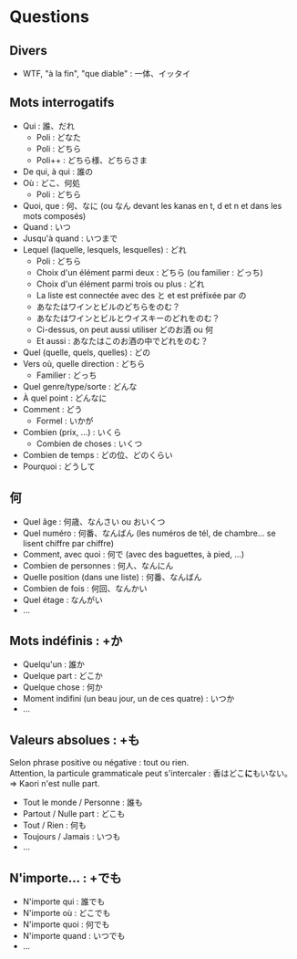 # Questions

## Divers

- WTF, "à la fin", "que diable" : 一体、イッタイ

## Mots interrogatifs

- Qui : 誰、だれ
  - Poli : どなた
  - Poli : どちら
  - Poli++ : どちら様、どちらさま
- De qui, à qui : 誰の
- Où : どこ、何処
  - Poli : どちら
- Quoi, que : 何、なに (ou なん devant les kanas en t, d et n et dans les mots composés)
- Quand : いつ
- Jusqu'à quand : いつまで
- Lequel (laquelle, lesquels, lesquelles) : どれ
  - Poli : どちら
  - Choix d'un élément parmi deux : どちら (ou familier : どっち)
  - Choix d'un élément parmi trois ou plus : どれ
  - La liste est connectée avec des と et est préfixée par の
  - あなたはワインとビルのどちらをのむ？
  - あなたはワインとビルとウイスキーのどれをのむ？
  - Ci-dessus, on peut aussi utiliser どのお酒 ou 何 
  - Et aussi : あなたはこのお酒の中でどれをのむ？
- Quel (quelle, quels, quelles) : どの
- Vers où, quelle direction : どちら
  - Familier : どっち
- Quel genre/type/sorte : どんな
- À quel point : どんなに
- Comment : どう
  - Formel : いかが
- Combien (prix, ...) : いくら
  - Combien de choses : いくつ
- Combien de temps : どの位、どのくらい
- Pourquoi : どうして

## 何

- Quel âge : 何歳、なんさい ou おいくつ
- Quel numéro : 何番、なんばん (les numéros de tél, de chambre... se lisent chiffre par chiffre)
- Comment, avec quoi : 何で (avec des baguettes, à pied, ...)
- Combien de personnes : 何人、なんにん
- Quelle position (dans une liste) : 何番、なんばん
- Combien de fois : 何回、なんかい
- Quel étage : なんがい
- ...

## Mots indéfinis : +か

- Quelqu'un : 誰か
- Quelque part : どこか
- Quelque chose : 何か
- Moment indifini (un beau jour, un de ces quatre) : いつか 
- ...

## Valeurs absolues : +も

Selon phrase positive ou négative : tout ou rien.  
Attention, la  particule grammaticale peut s'intercaler : 香はどこ**に**もいない。=> Kaori n'est nulle part.

- Tout le monde / Personne : 誰も
- Partout / Nulle part : どこも
- Tout / Rien : 何も
- Toujours / Jamais : いつも
- ...

## N'importe... : +でも

- N'importe qui : 誰でも
- N'importe où : どこでも
- N'importe quoi : 何でも
- N'importe quand : いつでも
- ...
